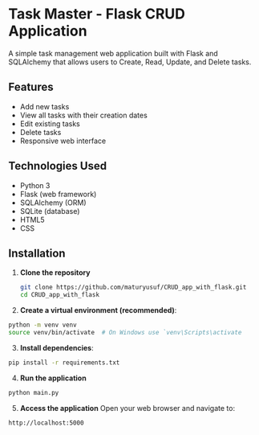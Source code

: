 # Task Master - Flask CRUD Application

A simple task management web application built with Flask and SQLAlchemy that allows users to Create, Read, Update, and Delete tasks.

## Features

- Add new tasks
- View all tasks with their creation dates
- Edit existing tasks
- Delete tasks
- Responsive web interface

## Technologies Used

- Python 3
- Flask (web framework)
- SQLAlchemy (ORM)
- SQLite (database)
- HTML5
- CSS

## Installation

1. **Clone the repository**
   ```bash
   git clone https://github.com/maturyusuf/CRUD_app_with_flask.git
   cd CRUD_app_with_flask

2. **Create a virtual environment (recommended)**:
  ```bash
  python -m venv venv
  source venv/bin/activate  # On Windows use `venv\Scripts\activate
```
3. **Install dependencies**:
  ```bash
  pip install -r requirements.txt
```
4. **Run the application**
```bash
python main.py
```

5. **Access the application**
Open your web browser and navigate to:
```bash
http://localhost:5000
```
